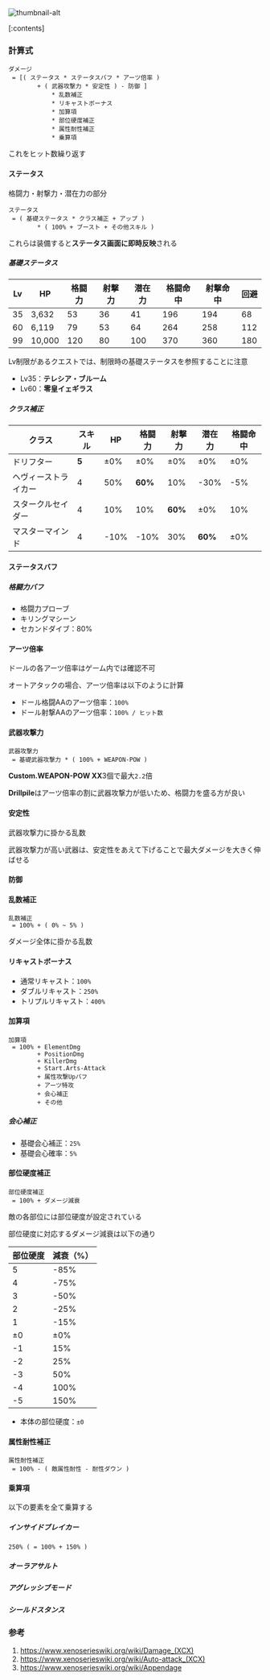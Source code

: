 <img class="thumbnail" src="thumbnail-url" alt="thumbnail-alt">

[:contents]

### 計算式
```plaintext
ダメージ
 = [( ステータス * ステータスバフ * アーツ倍率 )
        + ( 武器攻撃力 * 安定性 ) - 防御 ]
            * 乱数補正
            * リキャストボーナス
            * 加算項
            * 部位硬度補正
            * 属性耐性補正
            * 乗算項
```
これをヒット数繰り返す

#### ステータス
格闘力・射撃力・潜在力の部分

```plaintext
ステータス
 = ( 基礎ステータス * クラス補正 + アップ )
        * ( 100% + ブースト + その他スキル )
```

これらは装備すると**ステータス画面に即時反映**される

##### 基礎ステータス

| Lv  | HP     | 格闘力 | 射撃力 | 潜在力 | 格闘命中 | 射撃命中 | 回避 |
| --- | ------ | ------ | ------ | ------ | -------- | -------- | ---- |
| 35  | 3,632  | 53     | 36     | 41     | 196      | 194      | 68   |
| 60  | 6,119  | 79     | 53     | 64     | 264      | 258      | 112  |
| 99  | 10,000 | 120    | 80     | 100    | 370      | 360      | 180  |

Lv制限があるクエストでは、制限時の基礎ステータスを参照することに注意

- Lv35：**テレシア・ブルーム**
- Lv60：**零皇イェギラス**

##### クラス補正

| クラス               | スキル | HP   | 格闘力  | 射撃力  | 潜在力  | 格闘命中 |
| -------------------- | ------ | ---- | ------- | ------- | ------- | -------- |
| ドリフター           | **5**  | ±0%  | ±0%     | ±0%     | ±0%     | ±0%      |
| ヘヴィーストライカー | 4      | 50%  | **60%** | 10%     | -30%    | -5%      |
| スタークルセイダー   | 4      | 10%  | 10%     | **60%** | ±0%     | 10%      |
| マスターマインド     | 4      | -10% | -10%    | 30%     | **60%** | ±0%      |

#### ステータスバフ
##### 格闘力バフ

- 格闘力プローブ
- キリングマシーン
- セカンドダイブ：80%

#### アーツ倍率
ドールの各アーツ倍率はゲーム内では確認不可

オートアタックの場合、アーツ倍率は以下のように計算

- ドール格闘AAのアーツ倍率：`100%`
- ドール射撃AAのアーツ倍率：`100% / ヒット数`




#### 武器攻撃力
```plaintext
武器攻撃力
 = 基礎武器攻撃力 * ( 100% + WEAPON-POW )
```
**Custom.WEAPON-POW ⅩⅩ**3個で最大`2.2`倍

**Drillpile**はアーツ倍率の割に武器攻撃力が低いため、格闘力を盛る方が良い

#### 安定性
武器攻撃力に掛かる乱数

武器攻撃力が高い武器は、安定性をあえて下げることで最大ダメージを大きく伸ばせる

#### 防御



#### 乱数補正
```plaintext
乱数補正
 = 100% + ( 0% ~ 5% )
```

ダメージ全体に掛かる乱数

#### リキャストボーナス

- 通常リキャスト：`100%`
- ダブルリキャスト：`250%`
- トリプルリキャスト：`400%`

#### 加算項
```plaintext
加算項
 = 100% + ElementDmg
        + PositionDmg
        + KillerDmg
        + Start.Arts-Attack
        + 属性攻撃Upバフ
        + アーツ特攻
        + 会心補正
        + その他
```

##### 会心補正

- 基礎会心補正：`25%`
- 基礎会心確率：`5%`

#### 部位硬度補正
```plaintext
部位硬度補正
 = 100% + ダメージ減衰
```
敵の各部位には部位硬度が設定されている

部位硬度に対応するダメージ減衰は以下の通り

| 部位硬度 | 減衰（%） |
| -------- | --------- |
| 5        | -85%      |
| 4        | -75%      |
| 3        | -50%      |
| 2        | -25%      |
| 1        | -15%      |
| ±0       | ±0%       |
| -1       | 15%       |
| -2       | 25%       |
| -3       | 50%       |
| -4       | 100%      |
| -5       | 150%      |

- 本体の部位硬度：`±0`

#### 属性耐性補正
```plaintext
属性耐性補正
 = 100% - ( 敵属性耐性 - 耐性ダウン )
```

#### 乗算項
以下の要素を全て乗算する

##### インサイドブレイカー
`250% ( = 100% + 150% )`

##### オーラアサルト

##### アグレッシブモード

##### シールドスタンス




### 参考

1. https://www.xenoserieswiki.org/wiki/Damage_(XCX)
2. https://www.xenoserieswiki.org/wiki/Auto-attack_(XCX)
3. https://www.xenoserieswiki.org/wiki/Appendage

